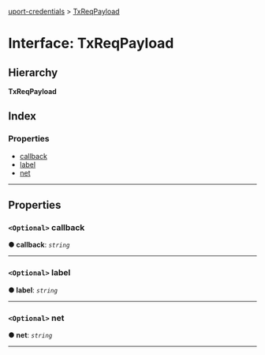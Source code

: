 [uport-credentials](../README.md) > [TxReqPayload](../interfaces/txreqpayload.md)

# Interface: TxReqPayload

## Hierarchy

**TxReqPayload**

## Index

### Properties

* [callback](txreqpayload.md#callback)
* [label](txreqpayload.md#label)
* [net](txreqpayload.md#net)

---

## Properties

<a id="callback"></a>

### `<Optional>` callback

**● callback**: *`string`*

___
<a id="label"></a>

### `<Optional>` label

**● label**: *`string`*

___
<a id="net"></a>

### `<Optional>` net

**● net**: *`string`*

___

